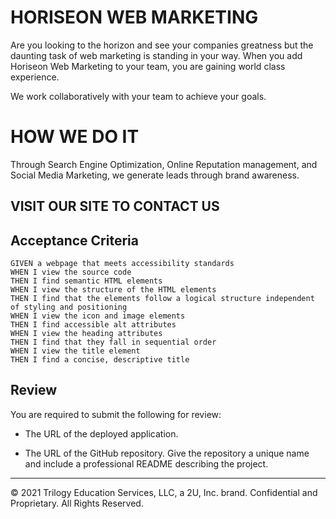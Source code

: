 # HORISEON WEB MARKETING

Are you looking to the horizon and see your companies greatness but the daunting task of web marketing is standing in your way.  When you add Horiseon Web Marketing to your team, you are gaining world class experience.
   
We work collaboratively with your team to achieve your goals.

# HOW WE DO IT
Through Search Engine Optimization, Online Reputation management, and Social Media Marketing, we generate leads through brand awareness.
 
## VISIT OUR SITE TO CONTACT US

## Acceptance Criteria

```
GIVEN a webpage that meets accessibility standards
WHEN I view the source code
THEN I find semantic HTML elements
WHEN I view the structure of the HTML elements
THEN I find that the elements follow a logical structure independent of styling and positioning
WHEN I view the icon and image elements
THEN I find accessible alt attributes
WHEN I view the heading attributes
THEN I find that they fall in sequential order
WHEN I view the title element
THEN I find a concise, descriptive title
```

## Review

You are required to submit the following for review:

* The URL of the deployed application.

* The URL of the GitHub repository. Give the repository a unique name and include a professional README describing the project.

- - -
© 2021 Trilogy Education Services, LLC, a 2U, Inc. brand. Confidential and Proprietary. All Rights Reserved.
